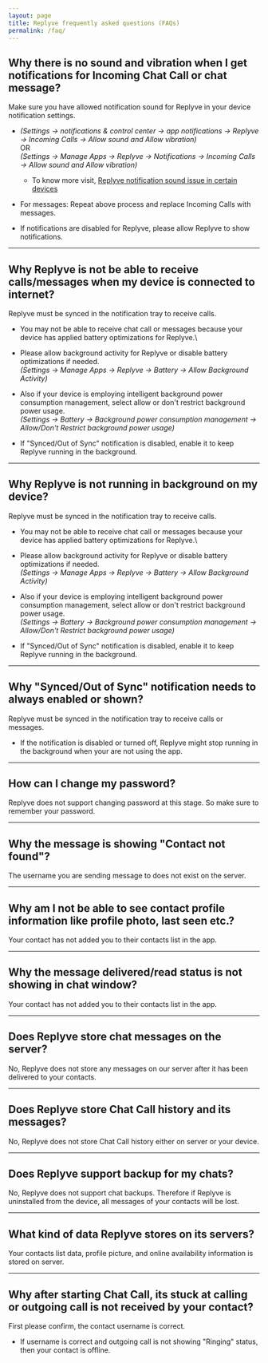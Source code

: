 ```yaml
---
layout: page
title: Replyve frequently asked questions (FAQs)
permalink: /faq/
---
```


## Why there is no sound and vibration when I get notifications for Incoming Chat Call or chat message?
Make sure you have allowed notification sound for Replyve in your device notification settings.
* *(Settings -> notifications & control center -> app notifications -> Replyve -> Incoming Calls -> Allow sound and Allow vibration)*\
OR\
*(Settings -> Manage Apps -> Replyve -> Notifications -> Incoming Calls -> Allow sound and Allow vibration)*

    * To know more visit, [Replyve notification sound issue in certain devices](https://replyve.github.io/notification-sound-issues/)

* For messages:
Repeat above process and replace Incoming Calls with messages.

* If notifications are disabled for Replyve, please allow Replyve to show notifications.

---------------------------------------


## Why Replyve is not be able to receive calls/messages when my device is connected to internet?
Replyve must be synced in the notification tray to receive calls.
* You may not be able to receive chat call or messages because your device has applied battery optimizations for Replyve.\
* Please allow background activity for Replyve or disable battery optimizations if needed.\
*(Settings -> Manage Apps -> Replyve -> Battery -> Allow Background Activity)*

* Also if your device is employing intelligent background power consumption management, select allow or don't restrict background power usage.\
*(Settings -> Battery -> Background power consumption management -> Allow/Don't Restrict background power usage)*

* If "Synced/Out of Sync" notification is disabled, enable it to keep Replyve running in the background.

---------------------------------------

## Why Replyve is not running in background on my device?
Replyve must be synced in the notification tray to receive calls.
* You may not be able to receive chat call or messages because your device has applied battery optimizations for Replyve.\
* Please allow background activity for Replyve or disable battery optimizations if needed.\
*(Settings -> Manage Apps -> Replyve -> Battery -> Allow Background Activity)*

* Also if your device is employing intelligent background power consumption management, select allow or don't restrict background power usage.\
*(Settings -> Battery -> Background power consumption management -> Allow/Don't Restrict background power usage)*

* If "Synced/Out of Sync" notification is disabled, enable it to keep Replyve running in the background.

---------------------------------------

## Why "Synced/Out of Sync" notification needs to always enabled or shown?
Replyve must be synced in the notification tray to receive calls or messages.

* If the notification is disabled or turned off, Replyve might stop running in the background when your are not using the app.

---------------------------------------

## How can I change my password?
Replyve does not support changing password at this stage. So make sure to remember your password.

---------------------------------------

## Why the message is showing "Contact not found"?
The username you are sending message to does not exist on the server.

---------------------------------------

## Why am I not be able to see contact profile information like profile photo, last seen etc.?
Your contact has not added you to their contacts list in the app.

---------------------------------------

## Why the message delivered/read status is not showing in chat window?
Your contact has not added you to their contacts list in the app.

---------------------------------------

## Does Replyve store chat messages on the server?
No, Replyve does not store any messages on our server after it has been delivered to your contacts.

---------------------------------------

## Does Replyve store Chat Call history and its messages?
No, Replyve does not store Chat Call history either on server or your device.

---------------------------------------

## Does Replyve support backup for my chats?
No, Replyve does not support chat backups. Therefore if Replyve is uninstalled from the device, all messages of your contacts will be lost.

---------------------------------------

## What kind of data Replyve stores on its servers?
Your contacts list data, profile picture, and online availability information is stored on server.

---------------------------------------

## Why after starting Chat Call, its stuck at calling or outgoing call is not received by your contact?
First please confirm, the contact username is correct.
* If username is correct and outgoing call is not showing "Ringing" status, then your contact is offline.
